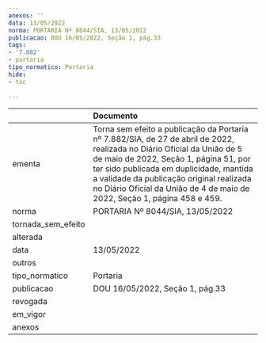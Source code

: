 ```yaml
---
anexos: ''
data: 13/05/2022
norma: PORTARIA Nº 8044/SIA, 13/05/2022
publicacao: DOU 16/05/2022, Seção 1, pág.33
tags:
- '7.882'
- portaria
tipo_normatico: Portaria
hide: 
- toc 
 
---
```


|                    | Documento                                                                                                                                                                                                                                                                                                                             |
|:-------------------|:--------------------------------------------------------------------------------------------------------------------------------------------------------------------------------------------------------------------------------------------------------------------------------------------------------------------------------------|
| ementa             | Torna sem efeito a publicação da Portaria nº 7.882/SIA, de 27 de abril de 2022, realizada no Diário Oficial da União de 5 de maio de 2022, Seção 1, página 51, por ter sido publicada em duplicidade, mantida a validade da publicação original realizada no Diário Oficial da União de 4 de maio de 2022, Seção 1, página 458 e 459. |
| norma              | PORTARIA Nº 8044/SIA, 13/05/2022                                                                                                                                                                                                                                                                                                      |
| tornada_sem_efeito |                                                                                                                                                                                                                                                                                                                                       |
| alterada           |                                                                                                                                                                                                                                                                                                                                       |
| data               | 13/05/2022                                                                                                                                                                                                                                                                                                                            |
| outros             |                                                                                                                                                                                                                                                                                                                                       |
| tipo_normatico     | Portaria                                                                                                                                                                                                                                                                                                                              |
| publicacao         | DOU 16/05/2022, Seção 1, pág.33                                                                                                                                                                                                                                                                                                       |
| revogada           |                                                                                                                                                                                                                                                                                                                                       |
| em_vigor           |                                                                                                                                                                                                                                                                                                                                       |
| anexos             |                                                                                                                                                                                                                                                                                                                                       |